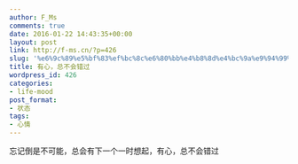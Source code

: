 ```yaml
---
author: F_Ms
comments: true
date: 2016-01-22 14:43:35+00:00
layout: post
link: http://f-ms.cn/?p=426
slug: '%e6%9c%89%e5%bf%83%ef%bc%8c%e6%80%bb%e4%b8%8d%e4%bc%9a%e9%94%99%e8%bf%87'
title: 有心，总不会错过
wordpress_id: 426
categories:
- life-mood
post_format:
- 状态
tags:
- 心情
---
```


忘记倒是不可能，总会有下一个一时想起，有心，总不会错过
